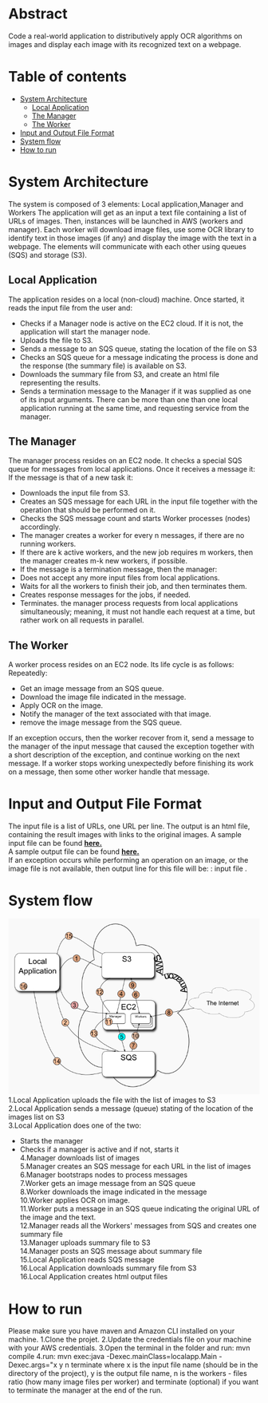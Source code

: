 # Abstract
Code a real-world application to distributively apply OCR algorithms on images and display each 
image with its recognized text on a webpage.

# Table of contents
<!--ts-->
   * [System Architecture](#System-Architecture)
        * [Local Application](#Local-Application)
        * [The Manager](#manager)
        * [The Worker](#worker)
   * [Input and Output File Format ](#Input-and-Output-File-Format)  
   * [System flow ](#system-flow)  
   * [How to run](#How-to-run)
<!--te-->

System Architecture
=========
The system is composed of 3 elements: Local application,Manager and Workers
 The application will get as an input a text file containing a list of URLs of images. Then, instances will be launched in  AWS (workers and manager). Each worker will download image files, use some OCR library to identify text in those images (if any) and  display the image with the text in a webpage.
 The elements will communicate with each other using queues (SQS) and storage (S3).

## Local Application
The application resides on a local (non-cloud) machine. Once started, it reads the input file from the user and:
 * Checks if a Manager node is active on the EC2 cloud. If it is not, the application will start the manager node.
 * Uploads the file to S3.
 * Sends a message to an SQS queue, stating the location of the file on S3
 * Checks an SQS queue for a message indicating the process is done and the response (the summary file) is available on S3.
 * Downloads the summary file from S3, and create an html file representing the results.
 * Sends a termination message to the Manager if it was supplied as one of its input arguments.
 There can be more than one than one local application running at the same time, and requesting service from the manager.

## The Manager
The manager process resides on an EC2 node. It checks a special SQS queue for messages from local applications.
 Once it receives a message it:
 If the message is that of a new task it:
* Downloads the input file from S3.
* Creates an SQS message for each URL in the input file together with the operation that should be performed on it.
* Checks the SQS message count and starts Worker processes (nodes) accordingly.
* The manager creates a worker for every n messages, if there are no running workers.
* If there are k active workers, and the new job requires m workers, then the manager creates m-k new workers, if possible.
* If the message is a termination message, then the manager:
* Does not accept any more input files from local applications.
* Waits for all the workers to finish their job, and then terminates them.
* Creates response messages for the jobs, if needed.
* Terminates. 
 the manager process requests from local applications simultaneously; meaning, it must not handle each request at a time,  but rather work on all requests in parallel.


 ## The Worker
 A worker process resides on an EC2 node. Its life cycle is as follows:
 Repeatedly: 
* Get an image message from an SQS queue.
* Download the image file indicated in the message.
* Apply OCR on the image.
* Notify the manager of the text associated with that image.
* remove the image message from the SQS queue. 
 
 If an exception occurs, then the worker recover from it, send a message to the manager of the input message that caused the exception together with a short description of the exception, and continue working on the next message. 
If a worker stops working unexpectedly before finishing its work on a message, then some other worker handle that message.
 

Input and Output File Format
=========
The input file is a list of URLs, one URL per line.
 The output is an html file, containing the result images with links to the original images.
 A sample input file can be found [**here.**](https://s3.amazonaws.com/dsp132/text.images.txt)<br>
 A sample output file can be found [**here.**](https://s3.amazonaws.com/dsp132/text.images.html)<br>
If an exception occurs while performing an operation on an image, or the image file is not available,
 then output line for this file will be: : input file <a short description of the exception>. 
 
System flow
=========

 <img src="./img/pipeline.png"><br/>
 1.Local Application uploads the file with the list of images to S3<br/>
 2.Local Application sends a message (queue) stating of the location of the images list on S3 <br/>
 3.Local Application does one of the two: <br/>
  * Starts the manager <br/>
  * Checks if a manager is active and if not, starts it <br/>
 4.Manager downloads list of images <br/>
 5.Manager creates an SQS message for each URL in the list of images <br/>
 6.Manager bootstraps nodes to process messages <br/>
 7.Worker gets an image message from an SQS queue <br/>
 8.Worker downloads the image indicated in the message <br/>
 10.Worker applies OCR on image. <br/>
 11.Worker puts a message in an SQS queue indicating the original URL of the image and the text. <br/>
 12.Manager reads all the Workers' messages from SQS and creates one summary file <br/>
 13.Manager uploads summary file to S3 <br/>
 14.Manager posts an SQS message about summary file <br/>
 15.Local Application reads SQS message <br/>
 16.Local Application downloads summary file from S3 <br/>
 16.Local Application creates html output files <br/>
 
How to run
=========
Please make sure you have maven and Amazon CLI installed on your machine.
 1.Clone the projet.
2.Update the credentials file on your machine with your AWS credentials.
 3.Open the terminal in the folder and run: mvn compile
 4.run: mvn exec:java -Dexec.mainClass=localapp.Main -Dexec.args="x y n terminate 
 where x is the input file name (should be in the directory of the project),
  y is the output file name, n is the workers - files ratio (how many image files per worker) 
  and terminate (optional) if you want to terminate the manager at the end of the run.


